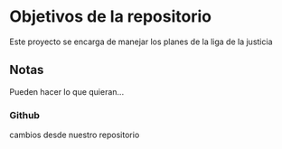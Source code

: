 # Objetivos de la repositorio

Este proyecto se encarga de manejar los planes de la liga de la justicia


## Notas
Pueden hacer lo que quieran...

### Github

cambios desde nuestro repositorio
